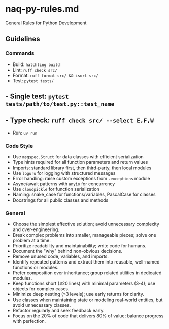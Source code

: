 # naq-py-rules.md

General Rules for Python Development

## Guidelines
### Commands
- Build: `hatchling build`
- Lint: `ruff check src/`
- Format: `ruff format src/ && isort src/`
- Test: `pytest tests/`
## - Single test: `pytest tests/path/to/test.py::test_name`
## - Type check: `ruff check src/ --select E,F,W`
- Run: `uv run`

### Code Style
- Use `msgspec.Struct` for data classes with efficient serialization
- Type hints required for all function parameters and return values
- Imports: standard library first, then third-party, then local modules
- Use `loguru` for logging with structured messages
- Error handling: raise custom exceptions from `.exceptions` module
- Async/await patterns with `anyio` for concurrency
- Use `cloudpickle` for function serialization
- Naming: snake_case for functions/variables, PascalCase for classes
- Docstrings for all public classes and methods

### General
- Choose the simplest effective solution; avoid unnecessary complexity and over-engineering.
- Break complex problems into smaller, manageable pieces; solve one problem at a time.
- Prioritize readability and maintainability; write code for humans.
- Document the "why" behind non-obvious decisions.
- Remove unused code, variables, and imports.
- Identify repeated patterns and extract them into reusable, well-named functions or modules.
- Prefer composition over inheritance; group related utilities in dedicated modules.
- Keep functions short (≤20 lines) with minimal parameters (3-4); use objects for complex cases.
- Minimize deep nesting (≤3 levels); use early returns for clarity.
- Use classes when maintaining state or modeling real-world entities, but avoid unnecessary classes.
- Refactor regularly and seek feedback early.
- Focus on the 20% of code that delivers 80% of value; balance progress with perfection.
